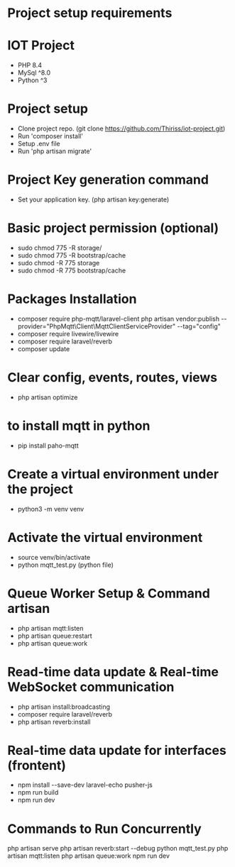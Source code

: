 # Project setup requirements
# IOT Project
- PHP 8.4
- MySql ^8.0
- Python ^3

# Project setup
- Clone project repo. (git clone https://github.com/Thiriss/iot-project.git)
- Run 'composer install'
- Setup .env file
- Run 'php artisan migrate'

# Project Key generation command
- Set your application key. (php artisan key:generate)

# Basic project permission (optional)
- sudo chmod 775 -R storage/
- sudo chmod 775 -R bootstrap/cache
- sudo chmod -R 775 storage
- sudo chmod -R 775 bootstrap/cache

# Packages Installation
- composer require php-mqtt/laravel-client
  php artisan vendor:publish --provider="PhpMqtt\Client\MqttClientServiceProvider" --tag="config"
- composer require livewire/livewire
- composer require laravel/reverb
- composer update

# Clear config, events, routes, views
- php artisan optimize

# to install mqtt in python
- pip install paho-mqtt

# Create a virtual environment under the project
- python3 -m venv venv
# Activate the virtual environment
- source venv/bin/activate
- python mqtt_test.py (python file)

# Queue Worker Setup & Command artisan
- php artisan mqtt:listen
- php artisan queue:restart
- php artisan queue:work

# Read-time data update & Real-time WebSocket communication 
- php artisan install:broadcasting
- composer require laravel/reverb
- php artisan reverb:install 

# Real-time data update for interfaces (frontent)
- npm install --save-dev laravel-echo pusher-js
- npm run build
- npm run dev

# Commands to Run Concurrently

php artisan serve
php artisan reverb:start --debug
python mqtt_test.py 
php artisan mqtt:listen
php artisan queue:work
npm run dev
